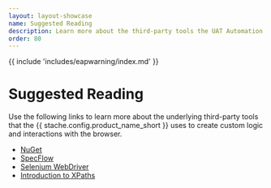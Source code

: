 ```yaml
---
layout: layout-showcase
name: Suggested Reading
description: Learn more about the third-party tools the UAT Automation Kit uses to create custom logic and interactions.
order: 80
---
```


{{ include 'includes/eapwarning/index.md' }}

# Suggested Reading
Use the following links to learn more about the underlying third-party tools that the {{ stache.config.product_name_short }} uses to create custom logic and interactions with the browser.
* [NuGet](https://www.nuget.org/)  
* [SpecFlow](http://www.specflow.org/)  
* [Selenium WebDriver](www.seleniumhq.org/)  
* [Introduction to XPaths](http://www.w3schools.com/xpath/)
